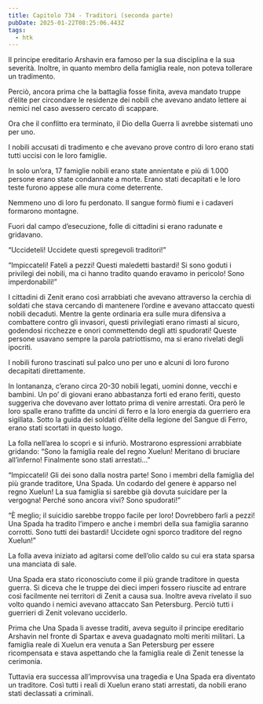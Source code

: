 ```yaml
---
title: Capitolo 734 - Traditori (seconda parte)
pubDate: 2025-01-22T08:25:06.443Z
tags:
  - htk
---
```


Il principe ereditario Arshavin era famoso per la sua disciplina e la sua severità. Inoltre, in quanto membro della famiglia reale, non poteva tollerare un tradimento.

Perciò, ancora prima che la battaglia fosse finita, aveva mandato truppe d’élite per circondare le residenze dei nobili che avevano andato lettere ai nemici nel caso avessero cercato di scappare.

Ora che il conflitto era terminato, il Dio della Guerra li avrebbe sistemati uno per uno.

I nobili accusati di tradimento e che avevano prove contro di loro erano stati tutti uccisi con le loro famiglie.

In solo un’ora, 17 famiglie nobili erano state annientate e più di 1.000 persone erano state condannate a morte. Erano stati decapitati e le loro teste furono appese alle mura come deterrente.

Nemmeno uno di loro fu perdonato. Il sangue formò fiumi e i cadaveri formarono montagne.

Fuori dal campo d’esecuzione, folle di cittadini si erano radunate e gridavano.

“Uccideteli! Uccidete questi spregevoli traditori!”

“Impiccateli! Fateli a pezzi! Questi maledetti bastardi! Si sono goduti i privilegi dei nobili, ma ci hanno tradito quando eravamo in pericolo! Sono imperdonabili!”

I cittadini di Zenit erano così arrabbiati che avevano attraverso la cerchia di soldati che stava cercando di mantenere l’ordine e avevano attaccato questi nobili decaduti. Mentre la gente ordinaria era sulle mura difensiva a combattere contro gli invasori, questi privilegiati erano rimasti al sicuro, godendosi ricchezze e onori commettendo degli atti spudorati! Queste persone usavano sempre la parola patriottismo, ma si erano rivelati degli ipocriti.

I nobili furono trascinati sul palco uno per uno e alcuni di loro furono decapitati direttamente.

In lontananza, c’erano circa 20-30 nobili legati, uomini donne, vecchi e bambini. Un po’ di giovani erano abbastanza forti ed erano feriti, questo suggeriva che dovevano aver lottato prima di venire arrestati.
Ora però le loro spalle erano trafitte da uncini di ferro e la loro energia da guerriero era sigillata. Sotto la guida dei soldati d’élite della legione del Sangue di Ferro, erano stati scortati in questo luogo.

La folla nell’area lo scoprì e si infuriò. Mostrarono espressioni arrabbiate gridando: “Sono la famiglia reale del regno Xuelun! Meritano di bruciare all’inferno! Finalmente sono stati arrestati…”

“Impiccateli! Gli dei sono dalla nostra parte! Sono i membri della famiglia del più grande traditore, Una Spada. Un codardo del genere è apparso nel regno Xuelun! La sua famiglia si sarebbe già dovuta suicidare per la vergogna! Perché sono ancora vivi? Sono spudorati!”

“È meglio; il suicidio sarebbe troppo facile per loro! Dovrebbero farli a pezzi! Una Spada ha tradito l’impero e anche i membri della sua famiglia saranno corrotti. Sono tutti dei bastardi! Uccidete ogni sporco traditore del regno Xuelun!”

La folla aveva iniziato ad agitarsi come dell’olio caldo su cui era stata sparsa una manciata di sale.

Una Spada era stato riconosciuto come il più grande traditore in questa guerra. Si diceva che le truppe dei dieci imperi fossero riuscite ad entrare così facilmente nei territori di Zenit a causa sua. Inoltre aveva rivelato il suo volto quando i nemici avevano attaccato San Petersburg. Perciò tutti i guerrieri di Zenit volevano ucciderlo.

Prima che Una Spada li avesse traditi, aveva seguito il principe ereditario Arshavin nel fronte di Spartax e aveva guadagnato molti meriti militari. La famiglia reale di Xuelun era venuta a San Petersburg per essere ricompensata e stava aspettando che la famiglia reale di Zenit tenesse la cerimonia.

Tuttavia era successa all’improvvisa una tragedia e Una Spada era diventato un traditore. Così tutti i reali di Xuelun erano stati arrestati, da nobili erano stati declassati a criminali.
